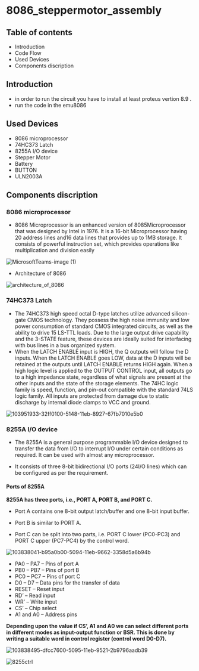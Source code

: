 # 8086_steppermotor_assembly
## Table of contents
- Introduction
- Code Flow
- Used Devices
- Components discription
## Introduction
- in order to run the circuit you have to install at least proteus vertion 8.9 .
- run the code in the emu8086
## Used Devices
- 8086 microprocessor
- 74HC373 Latch
- 8255A I/O device
- Stepper Motor
- Battery
- BUTTON 
- ULN2003A
## Components discription
### 8086 microprocessor
 - 8086 Microprocessor is an enhanced version of 8085Microprocessor that was designed by Intel in 1976. It is a 16-bit Microprocessor having 20 address lines and16 data lines that    provides up to 1MB storage. It consists of powerful instruction set, which provides operations like multiplication and division easily
 
![MicrosoftTeams-image (1)](https://user-images.githubusercontent.com/47755059/147293758-59edf5de-e8c0-4cde-b89f-46e56a01d48e.png)
- Architecture of 8086

![architecture_of_8086](https://user-images.githubusercontent.com/47755059/147280453-c7cec44e-4730-4c84-aa02-48998d673d51.jpg)

### 74HC373 Latch
- The 74HC373 high speed octal D-type latches utilize advanced silicon-gate CMOS technology. They possess the high noise immunity and low power consumption of standard CMOS integrated circuits, as well as the ability to drive 15 LS-TTL loads. Due to the large output drive capability and the 3-STATE feature, these devices are ideally suited for interfacing with bus lines in a bus organized system.
- When the LATCH ENABLE input is HIGH, the Q outputs will follow the D inputs. When the LATCH ENABLE goes LOW, data at the D inputs will be retained at the outputs until LATCH ENABLE returns HIGH again. When a high logic level is applied to the OUTPUT CONTROL input, all outputs go to a high impedance state, regardless of what signals are present at the other inputs and the state of the storage elements. The 74HC logic family is speed, function, and pin-out compatible with the standard 74LS logic family. All inputs are protected from damage due to static discharge by internal diode clamps to VCC and ground.

![103951933-32ff0100-5148-11eb-8927-67fb7010e5b0](https://user-images.githubusercontent.com/47755059/147294329-43aad3e6-22fb-4f02-b683-bb39819c40a7.jpg)

### 8255A I/O device
- The 8255A is a general purpose programmable I/O device designed to transfer the data from I/O to interrupt I/O under certain conditions as required. It can be used with almost any microprocessor.
 
- It consists of three 8-bit bidirectional I/O ports (24I/O lines) which can be configured as per the requirement.
#### Ports of 8255A
 **8255A has three ports, i.e., PORT A, PORT B, and PORT C.**
 
 - Port A contains one 8-bit output latch/buffer and one 8-bit input buffer.
 
- Port B is similar to PORT A.
 
- Port C can be split into two parts, i.e. PORT C lower (PC0-PC3) and PORT C upper (PC7-PC4) by the control word.

![103838041-b95a0b00-5094-11eb-9662-3358d5a6b94b](https://user-images.githubusercontent.com/47755059/147295644-4176c60b-fe3e-4aa7-9d2f-57087510d317.png)
- PA0 – PA7 – Pins of port A
 - PB0 – PB7 – Pins of port B
 - PC0 – PC7 – Pins of port C
- D0 – D7 – Data pins for the transfer of data
- RESET – Reset input
- RD’ – Read input
- WR’ – Write input
- CS’ – Chip select
- A1 and A0 – Address pins


**Depending upon the value if CS’, A1 and A0 we can select different ports in different modes as input-output function or BSR. This is done by writing a suitable word in control register (control word D0-D7).**

![103838495-dfcc7600-5095-11eb-9521-2b9796aadb39](https://user-images.githubusercontent.com/47755059/147295995-9ca44c31-a599-4120-b063-5951cdf6acd4.png)

![8255ctrl](https://user-images.githubusercontent.com/47755059/147295847-5ab952a2-bdef-4dc6-b361-0a46fd87aa08.gif)
